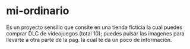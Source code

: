 # mi-ordinario

Es un proyecto sensillo que consite en una tienda ficticia la cual puedes comprar DLC de videojuegos (total 10);
puedes pulsar las imagenes para llevarte a otra parte de la pag. la cual te da un poco de información.
